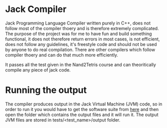 # Jack Compiler
Jack Programming Language Compiler written purely in C++, does not follow most of the compiler thoery and is therefore extremely complicated.
The purpose of the project was for me to have fun and build something functional, it does not therefore return errors in most cases, is not efficient, does not follow any guidelines, it's freestyle code and should not be used by anyone to do real compilation. There are other compilers which follow compiler thoery and can do that much more efficiently.

It passes all the test given in the Nand2Tetris course and can theoritically compile any piece of jack code. 

# Running the output
The compiler produces output in the Jack Virtual Machine (JVM) code, so in order to run it you would have to get the software suite from [here](https://www.nand2tetris.org/software) and then open the folder which contains the output files and it will run it. 
The output JVM files are stored in tests/<test_name>/output folder.
